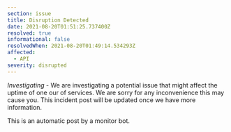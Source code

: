 ```yaml
---
section: issue
title: Disruption Detected
date: 2021-08-20T01:51:25.737400Z
resolved: true
informational: false
resolvedWhen: 2021-08-20T01:49:14.534293Z
affected:
  - API
severity: disrupted
---
```

*Investigating* - We are investigating a potential issue that might affect the uptime of one our of services. We are sorry for any inconvenience this may cause you. This incident post will be updated once we have more information.

This is an automatic post by a monitor bot.
        